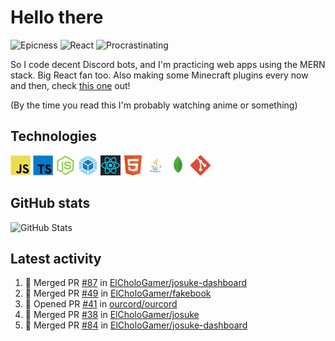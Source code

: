 # Hello there

![Epicness](https://img.shields.io/badge/Epicness-69%25-brightgreen)
![React](https://img.shields.io/badge/React-good-blue)
![Procrastinating](https://img.shields.io/badge/Procrastinating-always-red)

So I code decent Discord bots, and I'm practicing web apps using the MERN stack. Big React fan too.
Also making some Minecraft plugins every now and then, check [this one][userlogin] out!

(By the time you read this I'm probably watching anime or something)

## Technologies

![JavaScript][javascript]
![TypeScript][typescript]
![Node.js][node]
![Webpack][webpack]
![React][react]
![HTML][html]
![Java][java]
![MongoDB][mongodb]
![Git][git]

## GitHub stats

![GitHub Stats](https://github-readme-stats.vercel.app/api?username=ElCholoGamer&theme=tokyonight)

[userlogin]: https://www.spigotmc.org/resources/userlogin.80669/
[javascript]: https://raw.githubusercontent.com/ElCholoGamer/ElCholoGamer/master/icons/javascript.png
[typescript]: https://raw.githubusercontent.com/ElCholoGamer/ElCholoGamer/master/icons/typescript.png
[java]: https://raw.githubusercontent.com/ElCholoGamer/ElCholoGamer/master/icons/java.png
[node]: https://raw.githubusercontent.com/ElCholoGamer/ElCholoGamer/master/icons/node.png
[react]: https://raw.githubusercontent.com/ElCholoGamer/ElCholoGamer/master/icons/react.png
[webpack]: https://raw.githubusercontent.com/ElCholoGamer/ElCholoGamer/master/icons/webpack.png
[html]: https://raw.githubusercontent.com/ElCholoGamer/ElCholoGamer/master/icons/html.png
[git]: https://raw.githubusercontent.com/ElCholoGamer/ElCholoGamer/master/icons/git.png
[mongodb]: https://raw.githubusercontent.com/ElCholoGamer/ElCholoGamer/master/icons/mongodb.png

## Latest activity

<!--START_SECTION:activity-->

1. 🎉 Merged PR [#87](https://github.com/ElCholoGamer/josuke-dashboard/pull/87) in [ElCholoGamer/josuke-dashboard](https://github.com/ElCholoGamer/josuke-dashboard)
2. 🎉 Merged PR [#49](https://github.com/ElCholoGamer/fakebook/pull/49) in [ElCholoGamer/fakebook](https://github.com/ElCholoGamer/fakebook)
3. 💪 Opened PR [#41](https://github.com/ourcord/ourcord/pull/41) in [ourcord/ourcord](https://github.com/ourcord/ourcord)
4. 🎉 Merged PR [#38](https://github.com/ElCholoGamer/josuke/pull/38) in [ElCholoGamer/josuke](https://github.com/ElCholoGamer/josuke)
5. 🎉 Merged PR [#84](https://github.com/ElCholoGamer/josuke-dashboard/pull/84) in [ElCholoGamer/josuke-dashboard](https://github.com/ElCholoGamer/josuke-dashboard)
<!--END_SECTION:activity-->
